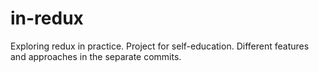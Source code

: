 # in-redux
Exploring redux in practice. Project for self-education.
Different features and approaches in the separate commits.
